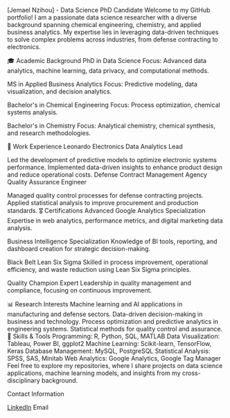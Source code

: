 [Jemael Nzihou] - Data Science PhD Candidate
Welcome to my GitHub portfolio! I am a passionate data science researcher with a diverse background spanning chemical engineering, chemistry, and applied business analytics. My expertise lies in leveraging data-driven techniques to solve complex problems across industries, from defense contracting to electronics.

🎓 Academic Background
PhD in Data Science
Focus: Advanced data analytics, machine learning, data privacy, and computational methods.

MS in Applied Business Analytics
Focus: Predictive modeling, data visualization, and decision analytics.

Bachelor's in Chemical Engineering
Focus: Process optimization, chemical systems analysis.

Bachelor's in Chemistry
Focus: Analytical chemistry, chemical synthesis, and research methodologies.

💼 Work Experience
Leonardo Electronics
Data Analytics Lead

Led the development of predictive models to optimize electronic systems performance.
Implemented data-driven insights to enhance product design and reduce operational costs.
Defense Contract Management Agency
Quality Assurance Engineer

Managed quality control processes for defense contracting projects.
Applied statistical analysis to improve procurement and production standards.
🎖 Certifications
Advanced Google Analytics Specialization
Expertise in web analytics, performance metrics, and digital marketing data analysis.

Business Intelligence Specialization
Knowledge of BI tools, reporting, and dashboard creation for strategic decision-making.

Black Belt Lean Six Sigma
Skilled in process improvement, operational efficiency, and waste reduction using Lean Six Sigma principles.

Quality Champion Expert
Leadership in quality management and compliance, focusing on continuous improvement.

📊 Research Interests
Machine learning and AI applications in manufacturing and defense sectors.
Data-driven decision-making in business and technology.
Process optimization and predictive analytics in engineering systems.
Statistical methods for quality control and assurance.
🔧 Skills & Tools
Programming: R, Python, SQL, MATLAB
Data Visualization: Tableau, Power BI, ggplot2
Machine Learning: Scikit-learn, TensorFlow, Keras
Database Management: MySQL, PostgreSQL
Statistical Analysis: SPSS, SAS, Minitab
Web Analytics: Google Analytics, Google Tag Manager
Feel free to explore my repositories, where I share projects on data science applications, machine learning models, and insights from my cross-disciplinary background.

Contact Information

[LinkedIn](https://www.linkedin.com/in/jemaelnzihou/)
Email
